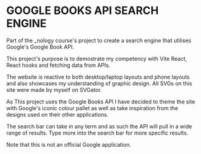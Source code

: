 # GOOGLE BOOKS API SEARCH ENGINE

Part of the _nology course's project to create a search engine that utilises Google's Google Book API.

This project's purpose is to demostrate my competency with Vite React, React hooks and fetching data from APIs.

The website is reactive to both desktop/laptop layouts and phone layouts and also showcases my understanding of graphic design. All SVGs on this site were made by myself on SVGator.

As This project uses the Google Books API I have decided to theme the site with Google's iconic colour pallet as well as take inspiration from the designs used on their other applications. 

The search bar can take in any term and as such the API will pull in a wide range of results. Type more into the search bar for more specific results.

Note that this is not an official Google application. 
